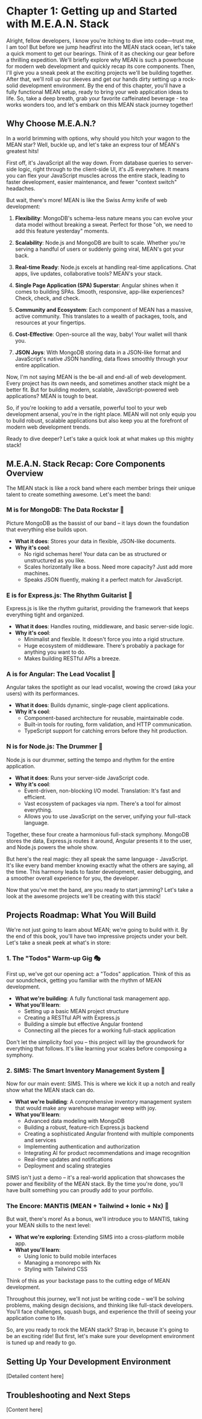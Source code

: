 # Chapter 1: Getting up and Started with M.E.A.N. Stack

Alright, fellow developers, I know you're itching to dive into code—trust me, I am too! But before we jump headfirst into the MEAN stack ocean, let's take a quick moment to get our bearings. Think of it as checking our gear before a thrilling expedition. We'll briefly explore why MEAN is such a powerhouse for modern web development and quickly recap its core components. Then, I'll give you a sneak peek at the exciting projects we'll be building together. After that, we'll roll up our sleeves and get our hands dirty setting up a rock-solid development environment. By the end of this chapter, you'll have a fully functional MEAN setup, ready to bring your web application ideas to life. So, take a deep breath, grab your favorite caffeinated beverage - tea works wonders too, and let's embark on this MEAN stack journey together!

## Why Choose M.E.A.N.?

In a world brimming with options, why should you hitch your wagon to the MEAN star? Well, buckle up, and let's take an express tour of MEAN's greatest hits!

First off, it's JavaScript all the way down. From database queries to server-side logic, right through to the client-side UI, it's JS everywhere. It means you can flex your JavaScript muscles across the entire stack, leading to faster development, easier maintenance, and fewer "context switch" headaches.

But wait, there's more! MEAN is like the Swiss Army knife of web development:

1. **Flexibility**: MongoDB's schema-less nature means you can evolve your data model without breaking a sweat. Perfect for those "oh, we need to add this feature yesterday" moments.

2. **Scalability**: Node.js and MongoDB are built to scale. Whether you're serving a handful of users or suddenly going viral, MEAN's got your back.

3. **Real-time Ready**: Node.js excels at handling real-time applications. Chat apps, live updates, collaborative tools? MEAN's your stack.

4. **Single Page Application (SPA) Superstar**: Angular shines when it comes to building SPAs. Smooth, responsive, app-like experiences? Check, check, and check.

5. **Community and Ecosystem**: Each component of MEAN has a massive, active community. This translates to a wealth of packages, tools, and resources at your fingertips.

6. **Cost-Effective**: Open-source all the way, baby! Your wallet will thank you.

7. **JSON Joys**: With MongoDB storing data in a JSON-like format and JavaScript's native JSON handling, data flows smoothly through your entire application.

Now, I'm not saying MEAN is the be-all and end-all of web development. Every project has its own needs, and sometimes another stack might be a better fit. But for building modern, scalable, JavaScript-powered web applications? MEAN is tough to beat.

So, if you're looking to add a versatile, powerful tool to your web development arsenal, you're in the right place. MEAN will not only equip you to build robust, scalable applications but also keep you at the forefront of modern web development trends.

Ready to dive deeper? Let's take a quick look at what makes up this mighty stack!


## M.E.A.N. Stack Recap: Core Components Overview

The MEAN stack is like a rock band where each member brings their unique talent to create something awesome. Let's meet the band:

### M is for MongoDB: The Data Rockstar 🎸

Picture MongoDB as the bassist of our band – it lays down the foundation that everything else builds upon. 

- **What it does**: Stores your data in flexible, JSON-like documents.
- **Why it's cool**: 
  - No rigid schemas here! Your data can be as structured or unstructured as you like.
  - Scales horizontally like a boss. Need more capacity? Just add more machines.
  - Speaks JSON fluently, making it a perfect match for JavaScript.

### E is for Express.js: The Rhythm Guitarist 🎸

Express.js is like the rhythm guitarist, providing the framework that keeps everything tight and organized.

- **What it does**: Handles routing, middleware, and basic server-side logic.
- **Why it's cool**:
  - Minimalist and flexible. It doesn't force you into a rigid structure.
  - Huge ecosystem of middleware. There's probably a package for anything you want to do.
  - Makes building RESTful APIs a breeze.

### A is for Angular: The Lead Vocalist 🎤

Angular takes the spotlight as our lead vocalist, wowing the crowd (aka your users) with its performances.

- **What it does**: Builds dynamic, single-page client applications.
- **Why it's cool**:
  - Component-based architecture for reusable, maintainable code.
  - Built-in tools for routing, form validation, and HTTP communication.
  - TypeScript support for catching errors before they hit production.

### N is for Node.js: The Drummer 🥁

Node.js is our drummer, setting the tempo and rhythm for the entire application.

- **What it does**: Runs your server-side JavaScript code.
- **Why it's cool**:
  - Event-driven, non-blocking I/O model. Translation: It's fast and efficient.
  - Vast ecosystem of packages via npm. There's a tool for almost everything.
  - Allows you to use JavaScript on the server, unifying your full-stack language.

Together, these four create a harmonious full-stack symphony. MongoDB stores the data, Express.js routes it around, Angular presents it to the user, and Node.js powers the whole show.

But here's the real magic: they all speak the same language - JavaScript. It's like every band member knowing exactly what the others are saying, all the time. This harmony leads to faster development, easier debugging, and a smoother overall experience for you, the developer.

Now that you've met the band, are you ready to start jamming? Let's take a look at the awesome projects we'll be creating with this stack!


## Projects Roadmap: What You Will Build

We're not just going to learn about MEAN; we're going to build with it. By the end of this book, you'll have two impressive projects under your belt. Let's take a sneak peek at what's in store:

### 1. The "Todos" Warm-up Gig 🎭

First up, we've got our opening act: a "Todos" application. Think of this as our soundcheck, getting you familiar with the rhythm of MEAN development.

- **What we're building**: A fully functional task management app.
- **What you'll learn**:
  - Setting up a basic MEAN project structure
  - Creating a RESTful API with Express.js
  - Building a simple but effective Angular frontend
  - Connecting all the pieces for a working full-stack application

Don't let the simplicity fool you – this project will lay the groundwork for everything that follows. It's like learning your scales before composing a symphony.

### 2. SIMS: The Smart Inventory Management System 🎻

Now for our main event: SIMS. This is where we kick it up a notch and really show what the MEAN stack can do.

- **What we're building**: A comprehensive inventory management system that would make any warehouse manager weep with joy.
- **What you'll learn**:
  - Advanced data modeling with MongoDB
  - Building a robust, feature-rich Express.js backend
  - Creating a sophisticated Angular frontend with multiple components and services
  - Implementing authentication and authorization
  - Integrating AI for product recommendations and image recognition
  - Real-time updates and notifications
  - Deployment and scaling strategies

SIMS isn't just a demo – it's a real-world application that showcases the power and flexibility of the MEAN stack. By the time you're done, you'll have built something you can proudly add to your portfolio.

### The Encore: MANTIS (MEAN + Tailwind + Ionic + Nx) 🎸

But wait, there's more! As a bonus, we'll introduce you to MANTIS, taking your MEAN skills to the next level:

- **What we're exploring**: Extending SIMS into a cross-platform mobile app.
- **What you'll learn**:
  - Using Ionic to build mobile interfaces
  - Managing a monorepo with Nx
  - Styling with Tailwind CSS

Think of this as your backstage pass to the cutting edge of MEAN development.

Throughout this journey, we'll not just be writing code – we'll be solving problems, making design decisions, and thinking like full-stack developers. You'll face challenges, squash bugs, and experience the thrill of seeing your application come to life.

So, are you ready to rock the MEAN stack? Strap in, because it's going to be an exciting ride! But first, let's make sure your development environment is tuned up and ready to go.


## Setting Up Your Development Environment

[Detailed content here]

## Troubleshooting and Next Steps

[Content here]

